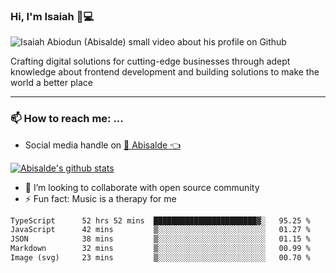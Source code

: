 ### Hi, I'm Isaiah 🌻💻

<img src="https://res.cloudinary.com/abisalde/image/upload/c_scale,h_311,w_816/v1616039512/Abisalde_github.gif" alt="Isaiah Abiodun (Abisalde) small video about his profile on Github">

Crafting digital solutions for cutting-edge businesses through adept knowledge about frontend development and building solutions to make the world a better place
<hr>

### 📫 How to reach me: ...
- Social media handle on <a href="https://twitter.com/abisalde">🔔  Abisalde   👈</a>


[![Abisalde's github stats](https://github-readme-stats.vercel.app/api?username=abisalde)](https://github.com/abisalde/github-readme-stats)

- 👯 I’m looking to collaborate with open source community
- ⚡ Fun fact: Music is a therapy for me


<!--
**abisalde/Abisalde** is a ✨ _special_ ✨ repository because its `README.md` (this file) appears on your GitHub profile.

Here are some ideas to get you started:


- 👯 I’m looking to collaborate with open source community
- 🤔 I’m looking for help with ...
- 💬 Ask me about ...
- 📫 How to reach me: ...
- 😄 Pronouns: ...
- ⚡ Fun fact: ...
-->

<!--START_SECTION:waka-->

```txt
TypeScript      52 hrs 52 mins  ███████████████████████▓░   95.25 %
JavaScript      42 mins         ▒░░░░░░░░░░░░░░░░░░░░░░░░   01.27 %
JSON            38 mins         ▒░░░░░░░░░░░░░░░░░░░░░░░░   01.15 %
Markdown        32 mins         ▒░░░░░░░░░░░░░░░░░░░░░░░░   00.99 %
Image (svg)     23 mins         ▒░░░░░░░░░░░░░░░░░░░░░░░░   00.70 %
```

<!--END_SECTION:waka-->

